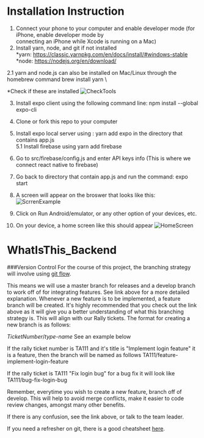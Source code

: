# Installation Instruction

1. Connect your phone to your computer and enable developer mode (for iPhone, enable developer mode by  
   connecting an iPhone while Xcode is running on a Mac) 
2. Install yarn, node, and git if not installed \
  *yarn: https://classic.yarnpkg.com/en/docs/install/#windows-stable \
  *node: https://nodejs.org/en/download/ 
  
  2.1 yarn and node.js can also be installed on Mac/Linux through the homebrew command brew install yarn \
  
 
  *Check if these are installed
  ![CheckTools](https://github.com/annguyen2790/firebase-reactnative/blob/master/Tools.PNG)
  
  
3. Install expo client using the following command line: npm install --global expo-cli
4. Clone or fork this repo to your computer
5. Install expo local server using : yarn add expo in the directory that contains app.js \
5.1 Install firebase using yarn add firebase 
6. Go to src/firebase/config.js and enter API keys info (This is where we connect react native to firebase)
7. Go back to directory that contain app.js and run the command: expo start
8. A screen will appear on the broswer that looks like this: \
    ![ScrrenExample](https://github.com/annguyen2790/firebase-reactnative/blob/master/screenEx.PNG)
    
9. Click on Run Android/emulator, or any other option of your devices, etc.
10. On your device, a home screen like this should appear
    ![HomeScreen](https://github.com/annguyen2790/firebase-reactnative/blob/master/Screenshot_20200920-020003.jpg)

# WhatIsThis_Backend

###Version Control
For the course of this project, the branching strategy will involve using [git flow](https://www.atlassian.com/git/tutorials/comparing-workflows/gitflow-workflow).

This means we will use a master branch for releases and a develop branch to work off of for integrating features. See link above for a more detailed explanation. Whenever a new feature is to be implemented, a feature branch will be created. It's highly recommended that you check out the link above as it will give you a better understanding of what this branching strategy is. This will align with our Rally tickets. The format for creating a new branch is as follows:

*TicketNumber*/*type*-*name*
See an example below

If the rally ticket number is TA111 and it's title is "Implement login feature" it is a feature, then the branch will be named as follows
    TA111/feature-implement-login-feature

If the rally ticket is TA111 "Fix login bug" for a bug fix it will look like 
    TA111/bug-fix-login-bug

Remember, everytime you wish to create a new feature, branch off of develop. This will help to avoid merge conflicts, make it easier to code review changes, amongst many other benefits.

If there is any confusion, see the link above, or talk to the team leader.

If you need a refresher on git, there is a good cheatsheet [here](https://www.atlassian.com/git/tutorials/atlassian-git-cheatsheet).